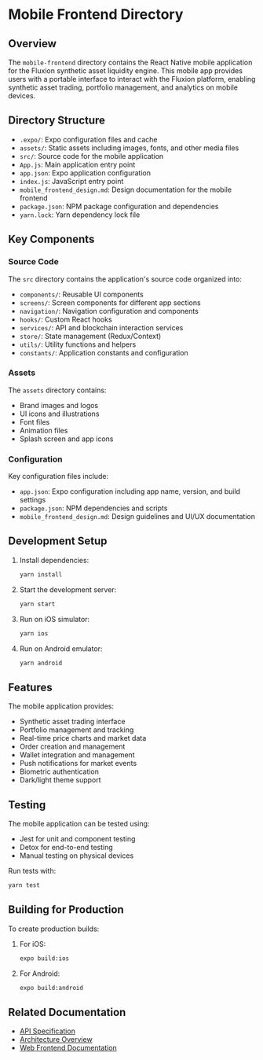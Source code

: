 # Mobile Frontend Directory

## Overview

The `mobile-frontend` directory contains the React Native mobile application for the Fluxion synthetic asset liquidity engine. This mobile app provides users with a portable interface to interact with the Fluxion platform, enabling synthetic asset trading, portfolio management, and analytics on mobile devices.

## Directory Structure

- `.expo/`: Expo configuration files and cache
- `assets/`: Static assets including images, fonts, and other media files
- `src/`: Source code for the mobile application
- `App.js`: Main application entry point
- `app.json`: Expo application configuration
- `index.js`: JavaScript entry point
- `mobile_frontend_design.md`: Design documentation for the mobile frontend
- `package.json`: NPM package configuration and dependencies
- `yarn.lock`: Yarn dependency lock file

## Key Components

### Source Code

The `src` directory contains the application's source code organized into:

- `components/`: Reusable UI components
- `screens/`: Screen components for different app sections
- `navigation/`: Navigation configuration and components
- `hooks/`: Custom React hooks
- `services/`: API and blockchain interaction services
- `store/`: State management (Redux/Context)
- `utils/`: Utility functions and helpers
- `constants/`: Application constants and configuration

### Assets

The `assets` directory contains:

- Brand images and logos
- UI icons and illustrations
- Font files
- Animation files
- Splash screen and app icons

### Configuration

Key configuration files include:

- `app.json`: Expo configuration including app name, version, and build settings
- `package.json`: NPM dependencies and scripts
- `mobile_frontend_design.md`: Design guidelines and UI/UX documentation

## Development Setup

1. Install dependencies:
   ```bash
   yarn install
   ```

2. Start the development server:
   ```bash
   yarn start
   ```

3. Run on iOS simulator:
   ```bash
   yarn ios
   ```

4. Run on Android emulator:
   ```bash
   yarn android
   ```

## Features

The mobile application provides:

- Synthetic asset trading interface
- Portfolio management and tracking
- Real-time price charts and market data
- Order creation and management
- Wallet integration and management
- Push notifications for market events
- Biometric authentication
- Dark/light theme support

## Testing

The mobile application can be tested using:

- Jest for unit and component testing
- Detox for end-to-end testing
- Manual testing on physical devices

Run tests with:
```bash
yarn test
```

## Building for Production

To create production builds:

1. For iOS:
   ```bash
   expo build:ios
   ```

2. For Android:
   ```bash
   expo build:android
   ```

## Related Documentation

- [API Specification](../docs/API_SPEC.md)
- [Architecture Overview](../docs/ARCHITECTURE.md)
- [Web Frontend Documentation](../web-frontend/README.md)
